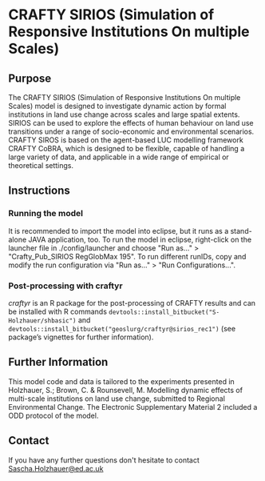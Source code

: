 # CRAFTY SIRIOS (Simulation of Responsive Institutions On multiple Scales)

## Purpose

The CRAFTY SIRIOS (Simulation of Responsive Institutions On multiple Scales) model is designed to investigate dynamic action by formal institutions in land use change across scales and large spatial extents. SIRIOS can be used to explore the effects of human behaviour on land use transitions under a range of socio-economic and environmental scenarios. CRAFTY SIROS is based on the agent-based LUC modelling framework CRAFTY CoBRA, which is designed to be flexible, capable of handling a large variety of data, and applicable in a wide range of empirical or theoretical settings.

## Instructions

### Running the model

It is recommended to import the model into eclipse, but it runs as a stand-alone JAVA application, too.
To run the model in eclipse, right-click on the launcher file in ./config/launcher and choose "Run as..." > "Crafty_Pub_SIRIOS RegGlobMax 195". To run different runIDs, copy and modify the run configuration via "Run as..." > "Run Configurations...".


### Post-processing with craftyr

*craftyr* is an R package for the post-processing of CRAFTY results and can be installed with R commands ``devtools::install_bitbucket("S-Holzhauer/shbasic")`` and ``devtools::install_bitbucket("geoslurg/craftyr@sirios_rec1")`` (see package’s vignettes for further information).

 
## Further Information

This model code and data is tailored to the experiments presented in 
Holzhauer, S.; Brown, C. & Rounsevell, M. Modelling dynamic effects of multi-scale institutions on land use change, submitted to Regional Environmental Change. The Electronic Supplementary Material 2 included a ODD protocol of the model.


## Contact

If you have any further questions don't hesitate to contact Sascha.Holzhauer@ed.ac.uk 